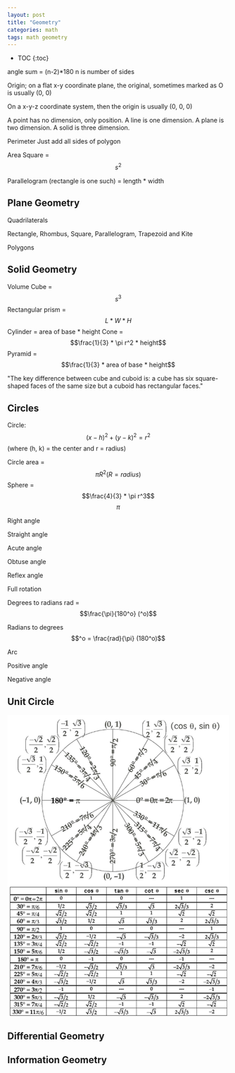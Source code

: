 ```yaml
---
layout: post
title: "Geometry"
categories: math
tags: math geometry
---
```


* TOC
{:toc}

angle sum = (n-2)\*180
n is number of sides

Origin; on a flat x-y coordinate plane, the original, sometimes marked as O is usually (0, 0)

On a x-y-z coordinate system, then the origin is usually (0, 0, 0)

A point has no dimension, only position. A line is one dimension. A plane is two dimension. A solid is three dimension. 

Perimeter
Just add all sides of polygon

Area
Square = $$s^2$$

Parallelogram (rectangle is one such) = length * width



## Plane Geometry

Quadrilaterals

Rectangle, Rhombus, Square, Parallelogram, Trapezoid and Kite

Polygons



## Solid Geometry

Volume
Cube = $$s^3$$
Rectangular prism = $$L * W * H$$
Cylinder = area of base * height
Cone = $$\frac{1}{3} * \pi r^2 * height$$
Pyramid = $$\frac{1}{3} * area of base * height$$

"The key difference between cube and cuboid is: a cube has six square-shaped faces of the same size but a cuboid has rectangular faces."



## Circles

Circle: $$(x-h)^2 + (y-k)^2 = r^2$$ (where (h, k) = the center and r = radius)

Circle area = $$\pi R^2 (R = radius)$$
Sphere = $$\frac{4}{3} * \pi r^3$$
$$\pi$$

Right angle


Straight angle


Acute angle


Obtuse angle


Reflex angle


Full rotation


Degrees to radians
rad = $$\frac{\pi}{180^o} (^o)$$

Radians to degrees
$$^o = \frac{rad}{\pi} (180^o)$$

Arc


Positive angle


Negative angle



## Unit Circle

<img src="https://github.com/sif/sif/raw/main/files/post_files/unitcircle.png" />



## Differential Geometry



## Information Geometry


